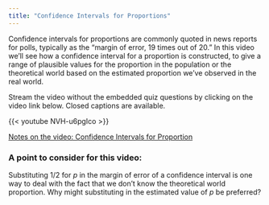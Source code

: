 ```yaml
---
title: "Confidence Intervals for Proportions"
---
```


Confidence intervals for proportions are commonly quoted in news reports for polls, typically as the “margin of error, 19 times out of 20.” In this video we’ll see how a confidence interval for a proportion is constructed, to give a range of plausible values for the proportion in the population or the theoretical world based on the estimated proportion we’ve observed in the real world.

Stream the video without the embedded quiz questions by clicking on the video link below. Closed captions are available.

{{< youtube NVH-u6pgIco >}}

[Notes on the video: Confidence Intervals for Proportion](../7-2-Confidence-Intervals-for-Proportions.pdf)

### A point to consider for this video:

Substituting 1/2 for *p* in the margin of error of a confidence interval is one way to deal with the fact that we don’t know the theoretical world proportion. Why might substituting in the estimated value of *p* be preferred?

 